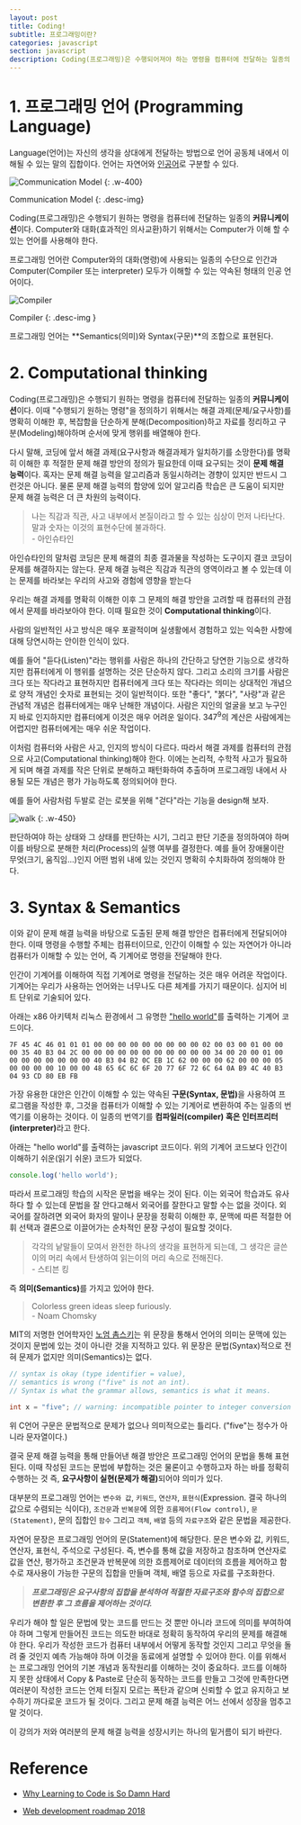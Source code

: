 ```yaml
---
layout: post
title: Coding!
subtitle: 프로그래밍이란?
categories: javascript
section: javascript
description: Coding(프로그래밍)은 수행되어져야 하는 명령을 컴퓨터에 전달하는 일종의 커뮤니케이션이다. 이때 "수행되어져야 하는 명령"을 정의하기 위해서는 해결 과제(문제/요구사항)를 명확히 이해한 후, 복잡함을 단순하게 분해(Decomposition)하고 자료를 정리하고 구분(Modeling)해야하며 순서에 맞게 행위를 배열해야 한다. 즉, 코딩에 앞서 해결 과제(요구사항이 해결과제와 일치하기를 소망한다)를 명확히 이해한 후 적절한 문제 해결 방안의 정의가 필요한데 이때 요구되는 것이 문제 해결 능력이다. 혹자는 문제 해결 능력을 알고리즘과 동일시하려는 경향이 있지만 반드시 그런것은 아니다. 물론 문제 해결 능력의 함양에 있어 알고리즘 학습은 큰 도움이 되지만 문제 해결 능력은 더 큰 차원의 능력이다. 코딩은 문제 해결의 최종 결과물을 작성하는 도구이지 결코 코딩이 문제를 해결하지는 않는다. 해결 과제를 명확히 이해한 이후 그 문제의 해결 방안을 고려할 때 컴퓨터의 관점에서 문제를 바라보아야 한다. 이때 필요한 것이 Computational thinking이다.
---
```


# 1. 프로그래밍 언어 (Programming Language)

Language(언어)는 자신의 생각을 상대에게 전달하는 방법으로 언어 공동체 내에서 이해될 수 있는 말의 집합이다. 언어는 자연어와 [인공어](https://ko.wikipedia.org/wiki/%EC%9D%B8%EA%B3%B5%EC%96%B4)로 구분할 수 있다.

![Communication Model](/img/com-model.png)
{: .w-400}

Communication Model
{: .desc-img}

Coding(프로그래밍)은 수행되기 원하는 명령을 컴퓨터에 전달하는 일종의 <strong>커뮤니케이션</strong>이다. Computer와 대화(효과적인 의사교환)하기 위해서는 Computer가 이해 할 수 있는 언어를 사용해야 한다.

프로그래밍 언어란 Computer와의 대화(명령)에 사용되는 일종의 수단으로 인간과 Computer(Compiler 또는 interpreter) 모두가 이해할 수 있는 약속된 형태의 인공 언어이다.

![Compiler](/img/compiler.png)

Compiler
{: .desc-img }

프로그래밍 언어는 **Semantics(의미)와 Syntax(구문)**의 조합으로 표현된다.

# 2. Computational thinking

Coding(프로그래밍)은 수행되기 원하는 명령을 컴퓨터에 전달하는 일종의 <strong>커뮤니케이션</strong>이다. 이때 "수행되기 원하는 명령"을 정의하기 위해서는 해결 과제(문제/요구사항)를 명확히 이해한 후, 복잡함을 단순하게 분해(Decomposition)하고 자료를 정리하고 구분(Modeling)해야하며 순서에 맞게 행위를 배열해야 한다.

다시 말해, 코딩에 앞서 해결 과제(요구사항과 해결과제가 일치하기를 소망한다)를 명확히 이해한 후 적절한 문제 해결 방안의 정의가 필요한데 이때 요구되는 것이 <strong>문제 해결 능력</strong>이다. 혹자는 문제 해결 능력을 알고리즘과 동일시하려는 경향이 있지만 반드시 그런것은 아니다. 물론 문제 해결 능력의 함양에 있어 알고리즘 학습은 큰 도움이 되지만 문제 해결 능력은 더 큰 차원의 능력이다.

> 나는 직감과 직관, 사고 내부에서 본질이라고 할 수 있는 심상이 먼저 나타난다. 말과 숫자는 이것의 표현수단에 불과하다.<br>- 아인슈타인

아인슈타인의 말처럼 코딩은 문제 해결의 최종 결과물을 작성하는 도구이지 결코 코딩이 문제를 해결하지는 않는다. 문제 해결 능력은 직감과 직관의 영역이라고 볼 수 있는데 이는 문제를 바라보는 우리의 사고와 경험에 영향을 받는다

우리는 해결 과제를 명확히 이해한 이후 그 문제의 해결 방안을 고려할 때 컴퓨터의 관점에서 문제를 바라보아야 한다. 이때 필요한 것이 **Computational thinking**이다.

사람의 일반적인 사고 방식은 매우 포괄적이며 실생활에서 경험하고 있는 익숙한 사항에 대해 당연시하는 안이한 인식이 있다.

예를 들어 "듣다(Listen)"라는 행위를 사람은 하나의 간단하고 당연한 기능으로 생각하지만 컴퓨터에게 이 행위를 설명하는 것은 단순하지 않다. 그리고 소리의 크기를 사람은 크다 또는 작다라고 표현하지만 컴퓨터에게 크다 또는 작다라는 의미는 상대적인 개념으로 양적 개념인 숫자로 표현되는 것이 일반적이다. 또한 "좋다", "붉다", "사랑"과 같은 관념적 개념은 컴퓨터에게는 매우 난해한 개념이다. 사람은 지인의 얼굴을 보고 누구인지 바로 인지하지만 컴퓨터에게 이것은 매우 어려운 일이다. 347<sup>9</sup>의 계산은 사람에게는 어렵지만 컴퓨터에게는 매우 쉬운 작업이다.

이처럼 컴퓨터와 사람은 사고, 인지의 방식이 다르다. 따라서 해결 과제를 컴퓨터의 관점으로 사고(Computational thinking)해야 한다. 이에는 논리적, 수학적 사고가 필요하게 되며 해결 과제를 작은 단위로 분해하고 패턴화하여 추출하며 프로그래밍 내에서 사용될 모든 개념은 평가 가능하도록 정의되어야 한다.

예를 들어 사람처럼 두발로 걷는 로봇을 위해 "걷다"라는 기능을 design해 보자.

![walk](/img/walk.png)
{: .w-450}

판단하여야 하는 상태와 그 상태를 판단하는 시기, 그리고 판단 기준을 정의하여야 하며 이를 바탕으로 분해한 처리(Process)의 실행 여부를 결정한다. 예를 들어 장애물이란 무엇(크기, 움직임...)인지 어떤 범위 내에 있는 것인지 명확히 수치화하여 정의해야 한다.

# 3. Syntax & Semantics

이와 같이 문제 해결 능력을 바탕으로 도출된 문제 해결 방안은 컴퓨터에게 전달되어야 한다. 이때 명령을 수행할 주체는 컴퓨터이므로, 인간이 이해할 수 있는 자연어가 아니라 컴퓨터가 이해할 수 있는 언어, 즉 기계어로 명령을 전달해야 한다.

인간이 기계어를 이해하여 직접 기계어로 명령을 전달하는 것은 매우 어려운 작업이다. 기계어는 우리가 사용하는 언어와는 너무나도 다른 체계를 가지기 때문이다. 심지어 비트 단위로 기술되어 있다.

아래는 x86 아키텍처 리눅스 환경에서 그 유명한 ["hello world"](https://ko.wikipedia.org/wiki/Hello_world_%ED%94%84%EB%A1%9C%EA%B7%B8%EB%9E%A8)를 출력하는 기계어 코드이다.

```
7F 45 4C 46 01 01 01 00 00 00 00 00 00 00 00 00 02 00 03 00 01 00 00 00 35 40 B3 04 2C 00 00 00 00 00 00 00 00 00 00 00 34 00 20 00 01 00 00 00 00 00 00 00 00 40 B3 04 B2 0C EB 1C 62 00 00 00 62 00 00 00 05 00 00 00 00 10 00 00 48 65 6C 6C 6F 20 77 6F 72 6C 64 0A B9 4C 40 B3 04 93 CD 80 EB FB
```

가장 유용한 대안은 인간이 이해할 수 있는 약속된 <strong>구문(Syntax, 문법)</strong>을 사용하여 프로그램을 작성한 후, 그것을 컴퓨터가 이해할 수 있는 기계어로 변환하여 주는 일종의 번역기를 이용하는 것이다. 이 일종의 번역기를 <strong>컴파일러(compiler) 혹은 인터프리터(interpreter)</strong>라고 한다.

아래는 "hello world"를 출력하는 javascript 코드이다. 위의 기계어 코드보다 인간이 이해하기 쉬운(읽기 쉬운) 코드가 되었다.

```javascript
console.log('hello world');
```

따라서 프로그래밍 학습의 시작은 문법을 배우는 것이 된다. 이는 외국어 학습과도 유사하다 할 수 있는데 문법을 잘 안다고해서 외국어를 잘한다고 말할 수는 없을 것이다. 외국어를 잘하려면 외국어 화자의 말이나 문장을 정확히 이해한 후, 문맥에 따른 적절한 어휘 선택과 결론으로 이끌어가는 순차적인 문장 구성이 필요할 것이다.

> 각각의 낱말들이 모여서 완전한 하나의 생각을 표현하게 되는데, 그 생각은 글쓴이의 머리 속에서 탄생하여 읽는이의 머리 속으로 전해진다.<br>- 스티븐 킹

즉 <strong>의미(Semantics)</strong>를 가지고 있어야 한다.

> Colorless green ideas sleep furiously.<br>- Noam Chomsky

MIT의 저명한 언어학자인 [노엄 촘스키](https://ko.wikipedia.org/wiki/노엄_촘스키)는 위 문장을 통해서 언어의 의미는 문맥에 있는 것이지 문법에 있는 것이 아니란 것을 지적하고 있다. 위 문장은 문법(Syntax)적으로 전혀 문제가 없지만 의미(Semantics)는 없다.

```c
// syntax is okay (type identifier = value),
// semantics is wrong ("five" is not an int).
// Syntax is what the grammar allows, semantics is what it means.

int x = "five"; // warning: incompatible pointer to integer conversion initializing 'int' with an expression of type 'char [5]' [-Wint-conversion]
```

위 C언어 구문은 문법적으로 문제가 없으나 의미적으로는 틀리다. ("five"는 정수가 아니라 문자열이다.)

결국 문제 해결 능력을 통해 만들어낸 해결 방안은 프로그래밍 언어의 문법을 통해 표현된다. 이때 작성된 코드는 문법에 부합하는 것은 물론이고 수행하고자 하는 바를 정확히 수행하는 것 즉, <strong>요구사항이 실현(문제가 해결)</strong>되어야 의미가 있다.

대부분의 프로그래밍 언어는 `변수와 값`, `키워드`, `연산자`, `표현식`(Expression. 결국 하나의 값으로 수렴되는 식이다), `조건문`과 `반복문`에 의한 `흐름제어(Flow control)`, `문(Statement)`, 문의 집합인 `함수` 그리고 `객체`, `배열` 등의 `자료구조`와 같은 문법을 제공한다.

자연어 문장은 프로그래밍 언어의 문(Statement)에 해당한다. 문은 변수와 값, 키워드, 연산자, 표현식, 주석으로 구성된다. 즉, 변수를 통해 값을 저장하고 참조하며 연산자로 값을 연산, 평가하고 조건문과 반복문에 의한 흐름제어로 데이터의 흐름을 제어하고 함수로 재사용이 가능한 구문의 집합을 만들며 객체, 배열 등으로 자료를 구조화한다.

> ***프로그래밍은 요구사항의 집합을 분석하여 적절한 자료구조와 함수의 집합으로 변환한 후 그 흐름을 제어하는 것이다.***

우리가 해야 할 일은 문법에 맞는 코드를 만드는 것 뿐만 아니라 코드에 의미를 부여하여야 하며 그렇게 만들어진 코드는 의도한 바대로 정확히 동작하여 우리의 문제를 해결해야 한다. 우리가 작성한 코드가 컴퓨터 내부에서 어떻게 동작할 것인지 그리고 무엇을 돌려 줄 것인지 예측 가능해야 하며 이것을 동료에게 설명할 수 있어야 한다. 이를 위해서는 프로그래밍 언어의 기본 개념과 동작원리를 이해하는 것이 중요하다. 코드를 이해하지 못한 상태에서 Copy & Paste로 단순히 동작하는 코드를 만들고 그것에 만족한다면 여러분이 작성한 코드는 언제 터질지 모르는 폭탄과 같으며 신뢰할 수 없고 유지하고 보수하기 까다로운 코드가 될 것이다. 그리고 문제 해결 능력은 어느 선에서 성장을 멈추고 말 것이다.

이 강의가 저와 여러분의 문제 해결 능력을 성장시키는 하나의 밑거름이 되기 바란다.

# Reference

* [Why Learning to Code is So Damn Hard](https://www.vikingcodeschool.com/posts/why-learning-to-code-is-so-damn-hard)

* [Web development roadmap 2018](https://github.com/kamranahmedse/developer-roadmap)
